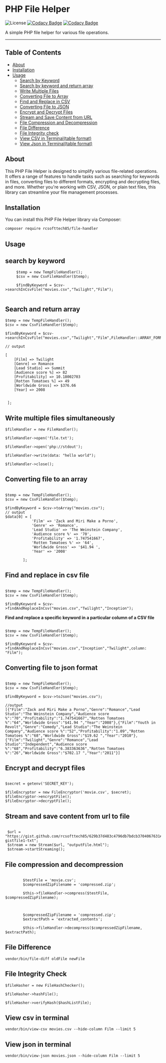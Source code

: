 # PHP File Helper

![License](https://img.shields.io/badge/License-MIT-green.svg)
[![Codacy Badge](https://app.codacy.com/project/badge/Grade/c6450a9c0f99488e93b34911f1adfb2e)](https://app.codacy.com/gh/rcsofttech85/php-file-helper/dashboard?utm_source=gh&utm_medium=referral&utm_content=&utm_campaign=Badge_grade)
[![Codacy Badge](https://app.codacy.com/project/badge/Coverage/c6450a9c0f99488e93b34911f1adfb2e)](https://app.codacy.com/gh/rcsofttech85/php-file-helper/dashboard?utm_source=gh&utm_medium=referral&utm_content=&utm_campaign=Badge_coverage)

A simple PHP file helper for various file operations.

---

## Table of Contents

* [About](#about)
* [Installation](#installation)
* [Usage](#usage)
    * [Search by Keyword](#search-by-keyword)
    * [Search by keyword and return array](#search-and-return-array)
    * [Write Multiple Files](#write-multiple-files-simultaneously)
    * [Converting File to Array](#converting-file-to-an-array)
    * [Find and Replace in CSV](#find-and-replace-in-csv-file)
    * [Converting File to JSON](#converting-file-to-json-format)
    * [Encrypt and Decrypt Files](#encrypt-and-decrypt-files)
    * [Stream and Save Content from URL](#stream-and-save-content-from-url-to-file)
    * [File Compression and Decompression](#file-compression-and-decompression)
    * [File Difference](#file-difference)
    * [File Integrity check](#file-integrity-check)
    * [View CSV in Terminal(table format)](#view-csv-in-terminal)
    * [View Json in Terminal(table format)](#view-json-in-terminal)

## About

This PHP File Helper is designed to simplify various file-related operations. It offers a range of features to handle
tasks such as searching for keywords in files, converting files to different formats, encrypting and decrypting files,
and more. Whether you're working with CSV, JSON, or plain text files, this library can streamline your file management
processes.

## Installation

You can install this PHP File Helper library via Composer:

```bash
composer require rcsofttech85/file-handler

```

## Usage

## search by keyword

```
     $temp = new TempFileHandler();
     $csv = new CsvFileHandler($temp);

     $findByKeyword = $csv->searchInCsvFile("movies.csv","Twilight","Film");


```

## Search and return array

```
$temp = new TempFileHandler();
$csv = new CsvFileHandler($temp);

$findByKeyword = $csv->searchInCsvFile("movies.csv","Twilight","Film",FileHandler::ARRAY_FORMAT);

// output

[
    [Film] => Twilight
    [Genre] => Romance
    [Lead Studio] => Summit
    [Audience score %] => 82
    [Profitability] => 10.18002703
    [Rotten Tomatoes %] => 49
    [Worldwide Gross] => $376.66 
    [Year] => 2008


 ];
```

## Write multiple files simultaneously

```
$fileHandler = new FileHandler();

$fileHandler->open('file.txt');

$fileHandler->open('php://stdout');

$fileHandler->write(data: "hello world");

$fileHandler->close();

```

## Converting file to an array

```

$temp = new TempFileHandler();
$csv = new CsvFileHandler($temp);

$findByKeyword = $csv->toArray("movies.csv");
// output
$data[0] = [
            'Film' => 'Zack and Miri Make a Porno',
            'Genre' => 'Romance',
            'Lead Studio' => 'The Weinstein Company',
            'Audience score %' => '70',
            'Profitability' => '1.747541667',
            'Rotten Tomatoes %' => '64',
            'Worldwide Gross' => '$41.94 ',
            'Year' => '2008'

        ];

```

## Find and replace in csv file

```

$temp = new TempFileHandler();
$csv = new CsvFileHandler($temp);

$findByKeyword = $csv->findAndReplaceInCsv("movies.csv","Twilight","Inception");

```

**Find and replace a specific keyword in a particular column of a CSV file**

```

$temp = new TempFileHandler();
$csv = new CsvFileHandler($temp);

$findByKeyword = $csv->findAndReplaceInCsv("movies.csv","Inception","Twilight",column: "Film");

```

## Converting file to json format

```

$temp = new TempFileHandler();
$csv = new CsvFileHandler($temp);

$findByKeyword = $csv->toJson("movies.csv");

//output
[{"Film":"Zack and Miri Make a Porno","Genre":"Romance","Lead Studio":"The Weinstein Company","Audience score %":"70","Profitability":"1.747541667","Rotten Tomatoes %":"64","Worldwide Gross":"$41.94 ","Year":"2008"},{"Film":"Youth in Revolt","Genre":"Comedy","Lead Studio":"The Weinstein Company","Audience score %":"52","Profitability":"1.09","Rotten Tomatoes %":"68","Worldwide Gross":"$19.62 ","Year":"2010"},{"Film":"Twilight","Genre":"Romance","Lead Studio":"Independent","Audience score %":"68","Profitability":"6.383363636","Rotten Tomatoes %":"26","Worldwide Gross":"$702.17 ","Year":"2011"}]

```

## Encrypt and decrypt files

```

$secret = getenv('SECRET_KEY');

$fileEncryptor = new FileEncryptor('movie.csv', $secret);
$fileEncryptor->encryptFile();
$fileEncryptor->decryptFile();

```

## Stream and save content from url to file

```

 $url = "https://gist.github.com/rcsofttech85/629b37d483c4796db7bdcb3704067631#file-gistfile1-txt";
 $stream = new Stream($url, "outputFile.html");
 $stream->startStreaming();

```

## File compression and decompression

```

        $testFile = 'movie.csv';
        $compressedZipFilename = 'compressed.zip';

        $this->fileHandler->compress($testFile, $compressedZipFilename);



        $compressedZipFilename = 'compressed.zip';
        $extractPath = 'extracted_contents';

        $this->fileHandler->decompress($compressedZipFilename, $extractPath);

```

## File Difference

```
vendor/bin/file-diff oldFile newFile

```

## File Integrity Check

```
$fileHasher = new FileHashChecker();

$fileHasher->hashFile(); 

$fileHasher->verifyHash($hashListFile);

```

## View csv in terminal

```
vendor/bin/view-csv movies.csv --hide-column Film --limit 5

```

## View json in terminal

```
vendor/bin/view-json movies.json --hide-column Film --limit 5

```





